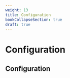 ```yaml
---
weight: 13
title: Configuration
bookCollapseSection: true
draft: true
---
```


# Configuration

## Configuration


